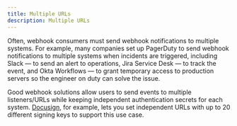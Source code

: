```yaml
---
title: Multiple URLs
description: Multiple URLs
--- 
```


[comment]: <TODO: @sudobinbash: add more good examples>

Often, webhook consumers must send webhook notifications to multiple systems. For example, many companies set up PagerDuty to send webhook notifications to multiple systems when incidents are triggered, including Slack — to send an alert to operations, Jira Service Desk — to track the event, and Okta Workflows — to grant temporary access to production servers so the engineer on duty can solve the issue. 

Good webhook solutions allow users to send events to multiple listeners/URLs while keeping independent authentication secrets for each system. [Docusign](https://developers.docusign.com/platform/webhooks/connect/hmac/), for example, lets you set independent URLs with up to 20 different signing keys to support this use case.
